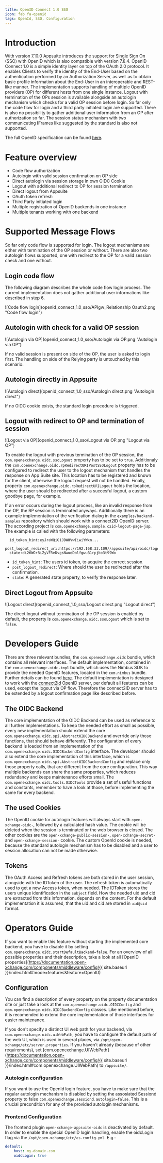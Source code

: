 ```yaml
---
title: OpenID Connect 1.0 SSO
icon: fab fa-openid
tags: OpenId, SSO, Configuration
---
```


# Introduction

With version 7.10.0 Appsuite introduces the support for Single Sign On (SSO) with OpenID which is also compatible with version 7.8.4. OpenID Connect 1.0 is a simple identity layer on top of the OAuth 2.0 protocol. 
It enables Clients to verify the identity of the End-User based on the authentication performed by an Authorization Server, as well as to obtain basic profile information about the End-User in an interoperable and REST-like manner. 
The implementation supports handling of multiple OpenID providers (OP) for different hosts from one single instance. Logout with termination of the OPs session is available alongside an autologin mechanism which checks 
for a valid OP session before login. So far only the code flow for login and a third party initiated login are supported. There is also no possibility to gather additional user information from an OP after authorization so far. 
The session status mechanism with two communicating IFrames like suggested by the standard is also not supported.

The full OpenID specification can be found [here](http://openid.net/specs/openid-connect-core-1_0.html).

# Feature overview
* Code flow authorization
* Autologin with valid session confirmation on OP side
* Direct autologin via session storage in own OIDC Cookie
* Logout with additional redirect to OP for session termination
* Direct logout from Appsuite
* OAuth token refresh
* Third Party initiated login
* Multiple registration of OpenID backends in one instance
* Multiple tenants working with one backend

# Supported Message Flows
So far only code flow is supported for login. The logout mechanisms are either with termination of the OP session or without. 
There are also two autologin flows supported, one with redirect to the OP for a valid session check and one without.

## Login code flow
The following diagram describes the whole code flow login process. The current implementation does not gather additional user informations like described in step 6.

![Code flow login](openid_connect_1.0_sso/APIgw_Relationship Oauth2.png "Code flow login")


## Autologin with check for a valid OP session
![Autologin via OP](openid_connect_1.0_sso/Autologin via OP.png "Autologin via OP")

If no valid session is present on side of the OP, the user is asked to login first. The handling on side of the Relying party is untouched by this scenario. 

## Autologin directly in Appsuite
![Autologin direct](openid_connect_1.0_sso/Autologin direct.png "Autologin direct")

If no OIDC cookie exists, the standard login procedure is triggered.

## Logout with redirect to OP and termination of session
![Logout via OP](openid_connect_1.0_sso/Logout via OP.png "Logout via OP")

To enable the logout with previous termination of the OP session, the `com.openexchange.oidc.ssoLogout` property has to be set to `true`. Additionaly the `com.openexchange.oidc.rpRedirectURIPostSSOLogout` property has to be configured to redirect the user to the logout mechanism that handles the response on App Suite site. This location has to be registered and known for the client, otherwise the logout request will not be handled. Finally, property `com.openexchange.oidc.rpRedirectURILogout` holds the location, where the user should be redirected after a succesful logout, a custom goodbye page, for example.

If an error occurs during the logout process, like an invalid response from the OP, the RP session is terminated anyways. Additionally there is an example implementation of the verification dialog in the `examples/backend-samples` repository which should work with a connect2ID OpenID server. 
The according project is `com.openexchange.sample.c2id-logout-page-jsp`. The example is called with the following parameters:

```
  id_token_hint:eyJraWQiOiJDWHVwIiwiYWxn...
  post_logout_redirect_uri:https://192.168.33.109//appsuite/api/oidc/logout
  state:di26WOr8iZyVFReDvgsNwueDolfgwuB1rpjbo3t99Wo
```

* `id_token_hint`: The users id token, to acquire the correct session.
* `post_logout_redirect`: Where should the user be redirected after the confirmation.
* `state`: A generated state property, to verify the response later.


## Direct Logout from Appsuite
![Logout direct](openid_connect_1.0_sso/Logout direct.png "Logout direct")

The direct logout without termination of the OP session is enabled by default, the property is `com.openexchange.oidc.ssoLogout` which is set to `false`.

# Developers Guide
There are three relevant bundles, the `com.openexchange.oidc` bundle, which contains all relevant interfaces. The default implementation, contained in the `com.openexchange.oidc.impl` bundle, which uses the Nimbus SDK
 to provide the needed OpenID features, located in the `com.nimbus` bundle. Further details can be found [here](https://connect2id.com/products/nimbus-oauth-openid-connect-sdk). 
 The default implementation is designed to work with the [connect2id](https://connect2id.com/products/server) OpenID server, per default all features can be used, except the logout via OP flow. 
 Therefore the connect2ID server has to be extended by a logout confirmation page like described before.

## The OIDC Backend
The core implementation of the OIDC Backend can be used as reference to all further implementations. To keep the needed effort as small as possible, every new implementation should extend the core `com.openexchange.oidc.spi.AbstractOIDCBackend` 
and override only those functions, that should behave differently. The configuration of every backend is loaded from an implementation of the `com.openexchange.oidc.OIDCBackendConfig` interface. 
The developer should also extend the core implementation of this interface, which is `com.openexchange.oidc.spi.AbstractOIDCBackendConfig` and replace only those property calls, that are different from the core configuration. 
This way multiple backends can share the same properties, which reduces redundancy and keeps maintenance efforts small. 
The `com.openexchange.oidc.tools.OIDCTools` provide a set of useful functions and constants, remember to have a look at those, before implementing the same for every backend.

## The used Cookies

The OpenID cookie for autologin features will always start with `open-xchange-oidc-`, followed by a calculated hash value. The cookie will be deleted when the session is terminated or the web browser is closed. 
The other cookies are the `open-xchange-public-session-`, `open-xchange-secret-` and `open-xchange-session-` cookie. 
The custom OpenId cookie is needed, because the standard autologin mechanism has to be disabled and a user to session allocation can not be made otherwise.

## Tokens

The OAuth Access and Refresh tokens are both stored in the user session, alongside with the IDToken of the user. The refresh token is automatically used to get a new Access token, when needed. 
The IDToken stores the users unique identification in the `subject` field. How the needed uid and cid are extracted from this information, depends on the content. 
For the default implementation it is assumed, that the uid and cid are stored in `uid@cid` format.

# Operators Guide

If you want to enable this feature without starting the implemented core backend, you have to disable it by setting `com.openexchange.oidc.startDefaultBackend=false`. 
For an overview of all possible properties and their description, take a look at all [OpenID properties](https://documentation.open-xchange.com/components/middleware/config/{{ site.baseurl }}/index.html#mode=features&feature=OpenID)

## Configuration
You can find a description of every property on the property documentation site or just take a look at the `com.openexchange.oidc.OIDCConfig` and `com.openexchange.oidc.OIDCBackendConfig` classes. 
Like mentioned before, it is recomended to extend the core implementation of those interfaces for easier maintenance.

If you don't specify a distinct UI web path for your backend, via `com.openexchange.oidc.uiWebPath`, you have to configure the default path of the web UI, which is used in several places, via `/opt/open-xchange/etc/server.properties`. 
If you haven't already (because of other requirements), set [com.openexchange.UIWebPath](https://documentation.open-xchange.com/components/middleware/config/{{ site.baseurl }}/index.html#com.openexchange.UIWebPath) to `/appsuite/`.

### Autologin configuration

If you want to use the OpenId login feature, you have to make sure that the regular autologin mechanism is disabled by setting the assosiated Sessiond property to false `com.openexchange.sessiond.autologin=false`. This is a crucial precondition for any of the provided autologin mechanisms. 

### Frontend Configuration

The frontend plugin `open-xchange-appsuite-oidc` is deactivated by default. In order to enable the special OpenID login handling, enable the oidcLogin flag via the `/opt/open-xchange/etc/as-config.yml`. E.g.:

```yaml
default:
    host: my-domain.com
    oidcLogin: true
```

